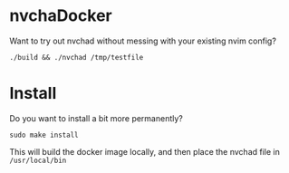 # nvchaDocker

Want to try  out nvchad without messing with your existing nvim config?

```
./build && ./nvchad /tmp/testfile
```

# Install

Do you want to install a bit more permanently?

```
sudo make install
```

This will build the docker image locally, and then place the nvchad file in `/usr/local/bin`
